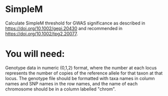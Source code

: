 # SimpleM
Calculate SimpleM threshold for GWAS significance as described in https://doi.org/10.1002/gepi.20430 and recommended in https://doi.org/10.1002/tpg2.20077.

# You will need:
Genotype data in numeric (0,1,2) format, where the number at each locus represents the number of copies of the reference allele for that taxon at that locus. The genotype file should be formatted with taxa names in column names and SNP names in the row names, and the name of each chromosome should be in a column labelled "chrom".

